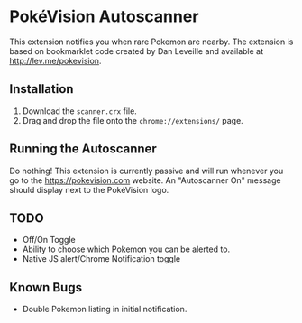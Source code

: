 # PokéVision Autoscanner
This extension notifies you when rare Pokemon are nearby. The extension is based on bookmarklet code created by Dan Leveille and available at http://lev.me/pokevision.

## Installation

1. Download the ```scanner.crx``` file.
2. Drag and drop the file onto the ```chrome://extensions/``` page.

## Running the Autoscanner
Do nothing! This extension is currently passive and will run whenever you go to the https://pokevision.com website. An "Autoscanner On" message should display next to the PokéVision logo.

## TODO
- Off/On Toggle
- Ability to choose which Pokemon you can be alerted to.
- Native JS alert/Chrome Notification toggle

## Known Bugs
- Double Pokemon listing in initial notification.